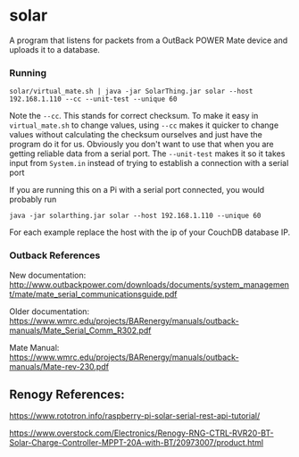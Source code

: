 # solar
A program that listens for packets from a OutBack POWER Mate device and uploads it to a database.

### Running
```
solar/virtual_mate.sh | java -jar SolarThing.jar solar --host 192.168.1.110 --cc --unit-test --unique 60
```
Note the `--cc`. This stands for correct checksum. To make it easy in `virtual_mate.sh` to change values, using `--cc`
makes it quicker to change values without calculating the checksum ourselves and just have the program do it for us.
Obviously you don't want to use that when you are getting reliable data from a serial port. The `--unit-test` makes
it so it takes input from `System.in` instead of trying to establish a connection with a serial port

If you are running this on a Pi with a serial port connected, you would probably run
```
java -jar solarthing.jar solar --host 192.168.1.110 --unique 60
```
For each example replace the host with the ip of your CouchDB database IP.

### Outback References
New documentation:
http://www.outbackpower.com/downloads/documents/system_management/mate/mate_serial_communicationsguide.pdf

Older documentation:
https://www.wmrc.edu/projects/BARenergy/manuals/outback-manuals/Mate_Serial_Comm_R302.pdf

Mate Manual:
https://www.wmrc.edu/projects/BARenergy/manuals/outback-manuals/Mate-rev-230.pdf


## Renogy References:
https://www.rototron.info/raspberry-pi-solar-serial-rest-api-tutorial/

https://www.overstock.com/Electronics/Renogy-RNG-CTRL-RVR20-BT-Solar-Charge-Controller-MPPT-20A-with-BT/20973007/product.html
